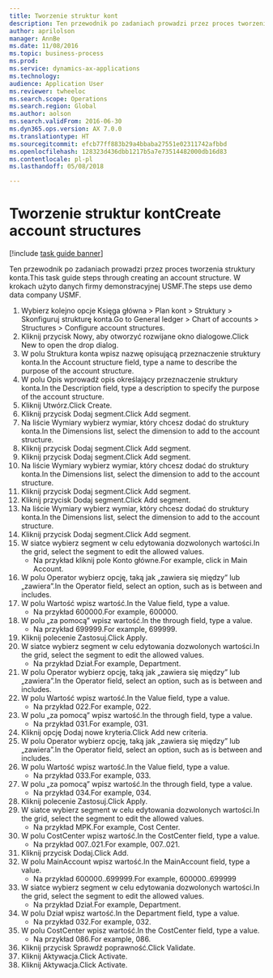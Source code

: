 ```yaml
--- 
title: Tworzenie struktur kont
description: Ten przewodnik po zadaniach prowadzi przez proces tworzenia struktury konta.
author: aprilolson
manager: AnnBe
ms.date: 11/08/2016
ms.topic: business-process
ms.prod: 
ms.service: dynamics-ax-applications
ms.technology: 
audience: Application User
ms.reviewer: twheeloc
ms.search.scope: Operations
ms.search.region: Global
ms.author: aolson
ms.search.validFrom: 2016-06-30
ms.dyn365.ops.version: AX 7.0.0
ms.translationtype: HT
ms.sourcegitcommit: efcb77ff883b29a4bbaba27551e02311742afbbd
ms.openlocfilehash: 128323d436dbb1217b5a7e73514482000db16d83
ms.contentlocale: pl-pl
ms.lasthandoff: 05/08/2018

---
```

# <a name="create-account-structures"></a><span data-ttu-id="bc03a-103">Tworzenie struktur kont</span><span class="sxs-lookup"><span data-stu-id="bc03a-103">Create account structures</span></span>

[!include [task guide banner](../../includes/task-guide-banner.md)]

<span data-ttu-id="bc03a-104">Ten przewodnik po zadaniach prowadzi przez proces tworzenia struktury konta.</span><span class="sxs-lookup"><span data-stu-id="bc03a-104">This task guide steps through creating an account structure.</span></span> <span data-ttu-id="bc03a-105">W krokach użyto danych firmy demonstracyjnej USMF.</span><span class="sxs-lookup"><span data-stu-id="bc03a-105">The steps use demo data company USMF.</span></span>

1. <span data-ttu-id="bc03a-106">Wybierz kolejno opcje Księga główna > Plan kont > Struktury > Skonfiguruj strukturę konta.</span><span class="sxs-lookup"><span data-stu-id="bc03a-106">Go to General ledger > Chart of accounts > Structures > Configure account structures.</span></span>
2. <span data-ttu-id="bc03a-107">Kliknij przycisk Nowy, aby otworzyć rozwijane okno dialogowe.</span><span class="sxs-lookup"><span data-stu-id="bc03a-107">Click New to open the drop dialog.</span></span>
3. <span data-ttu-id="bc03a-108">W polu Struktura konta wpisz nazwę opisującą przeznaczenie struktury konta.</span><span class="sxs-lookup"><span data-stu-id="bc03a-108">In the Account structure field, type a name to describe the purpose of the account structure.</span></span>
4. <span data-ttu-id="bc03a-109">W polu Opis wprowadź opis określający przeznaczenie struktury konta.</span><span class="sxs-lookup"><span data-stu-id="bc03a-109">In the Description field, type a description to specify the purpose of the account structure.</span></span>
5. <span data-ttu-id="bc03a-110">Kliknij Utwórz.</span><span class="sxs-lookup"><span data-stu-id="bc03a-110">Click Create.</span></span>
6. <span data-ttu-id="bc03a-111">Kliknij przycisk Dodaj segment.</span><span class="sxs-lookup"><span data-stu-id="bc03a-111">Click Add segment.</span></span>
7. <span data-ttu-id="bc03a-112">Na liście Wymiary wybierz wymiar, który chcesz dodać do struktury konta.</span><span class="sxs-lookup"><span data-stu-id="bc03a-112">In the Dimensions list, select the dimension to add to the account structure.</span></span>
8. <span data-ttu-id="bc03a-113">Kliknij przycisk Dodaj segment.</span><span class="sxs-lookup"><span data-stu-id="bc03a-113">Click Add segment.</span></span>
9. <span data-ttu-id="bc03a-114">Kliknij przycisk Dodaj segment.</span><span class="sxs-lookup"><span data-stu-id="bc03a-114">Click Add segment.</span></span>
10. <span data-ttu-id="bc03a-115">Na liście Wymiary wybierz wymiar, który chcesz dodać do struktury konta.</span><span class="sxs-lookup"><span data-stu-id="bc03a-115">In the Dimensions list, select the dimension to add to the account structure.</span></span>
11. <span data-ttu-id="bc03a-116">Kliknij przycisk Dodaj segment.</span><span class="sxs-lookup"><span data-stu-id="bc03a-116">Click Add segment.</span></span>
12. <span data-ttu-id="bc03a-117">Kliknij przycisk Dodaj segment.</span><span class="sxs-lookup"><span data-stu-id="bc03a-117">Click Add segment.</span></span>
13. <span data-ttu-id="bc03a-118">Na liście Wymiary wybierz wymiar, który chcesz dodać do struktury konta.</span><span class="sxs-lookup"><span data-stu-id="bc03a-118">In the Dimensions list, select the dimension to add to the account structure.</span></span>
14. <span data-ttu-id="bc03a-119">Kliknij przycisk Dodaj segment.</span><span class="sxs-lookup"><span data-stu-id="bc03a-119">Click Add segment.</span></span>
15. <span data-ttu-id="bc03a-120">W siatce wybierz segment w celu edytowania dozwolonych wartości.</span><span class="sxs-lookup"><span data-stu-id="bc03a-120">In the grid, select the segment to edit the allowed values.</span></span>
    * <span data-ttu-id="bc03a-121">Na przykład kliknij pole Konto główne.</span><span class="sxs-lookup"><span data-stu-id="bc03a-121">For example, click in Main Account.</span></span>  
16. <span data-ttu-id="bc03a-122">W polu Operator wybierz opcję, taką jak „zawiera się między” lub „zawiera”.</span><span class="sxs-lookup"><span data-stu-id="bc03a-122">In the Operator field, select an option, such as is between and includes.</span></span>
17. <span data-ttu-id="bc03a-123">W polu Wartość wpisz wartość.</span><span class="sxs-lookup"><span data-stu-id="bc03a-123">In the Value field, type a value.</span></span>
    * <span data-ttu-id="bc03a-124">Na przykład 600000.</span><span class="sxs-lookup"><span data-stu-id="bc03a-124">For example, 600000.</span></span>  
18. <span data-ttu-id="bc03a-125">W polu „za pomocą” wpisz wartość.</span><span class="sxs-lookup"><span data-stu-id="bc03a-125">In the through field, type a value.</span></span>
    * <span data-ttu-id="bc03a-126">Na przykład 699999.</span><span class="sxs-lookup"><span data-stu-id="bc03a-126">For example, 699999.</span></span>  
19. <span data-ttu-id="bc03a-127">Kliknij polecenie Zastosuj.</span><span class="sxs-lookup"><span data-stu-id="bc03a-127">Click Apply.</span></span>
20. <span data-ttu-id="bc03a-128">W siatce wybierz segment w celu edytowania dozwolonych wartości.</span><span class="sxs-lookup"><span data-stu-id="bc03a-128">In the grid, select the segment to edit the allowed values.</span></span>
    * <span data-ttu-id="bc03a-129">Na przykład Dział.</span><span class="sxs-lookup"><span data-stu-id="bc03a-129">For example, Department.</span></span>  
21. <span data-ttu-id="bc03a-130">W polu Operator wybierz opcję, taką jak „zawiera się między” lub „zawiera”.</span><span class="sxs-lookup"><span data-stu-id="bc03a-130">In the Operator field, select an option, such as is between and includes.</span></span>
22. <span data-ttu-id="bc03a-131">W polu Wartość wpisz wartość.</span><span class="sxs-lookup"><span data-stu-id="bc03a-131">In the Value field, type a value.</span></span>
    * <span data-ttu-id="bc03a-132">Na przykład 022.</span><span class="sxs-lookup"><span data-stu-id="bc03a-132">For example, 022.</span></span>  
23. <span data-ttu-id="bc03a-133">W polu „za pomocą” wpisz wartość.</span><span class="sxs-lookup"><span data-stu-id="bc03a-133">In the through field, type a value.</span></span>
    * <span data-ttu-id="bc03a-134">Na przykład 031.</span><span class="sxs-lookup"><span data-stu-id="bc03a-134">For example, 031.</span></span>  
24. <span data-ttu-id="bc03a-135">Kliknij opcję Dodaj nowe kryteria.</span><span class="sxs-lookup"><span data-stu-id="bc03a-135">Click Add new criteria.</span></span>
25. <span data-ttu-id="bc03a-136">W polu Operator wybierz opcję, taką jak „zawiera się między” lub „zawiera”.</span><span class="sxs-lookup"><span data-stu-id="bc03a-136">In the Operator field, select an option, such as is between and includes.</span></span>
26. <span data-ttu-id="bc03a-137">W polu Wartość wpisz wartość.</span><span class="sxs-lookup"><span data-stu-id="bc03a-137">In the Value field, type a value.</span></span>
    * <span data-ttu-id="bc03a-138">Na przykład 033.</span><span class="sxs-lookup"><span data-stu-id="bc03a-138">For example, 033.</span></span>  
27. <span data-ttu-id="bc03a-139">W polu „za pomocą” wpisz wartość.</span><span class="sxs-lookup"><span data-stu-id="bc03a-139">In the through field, type a value.</span></span>
    * <span data-ttu-id="bc03a-140">Na przykład 034.</span><span class="sxs-lookup"><span data-stu-id="bc03a-140">For example, 034.</span></span>  
28. <span data-ttu-id="bc03a-141">Kliknij polecenie Zastosuj.</span><span class="sxs-lookup"><span data-stu-id="bc03a-141">Click Apply.</span></span>
29. <span data-ttu-id="bc03a-142">W siatce wybierz segment w celu edytowania dozwolonych wartości.</span><span class="sxs-lookup"><span data-stu-id="bc03a-142">In the grid, select the segment to edit the allowed values.</span></span>
    * <span data-ttu-id="bc03a-143">Na przykład MPK.</span><span class="sxs-lookup"><span data-stu-id="bc03a-143">For example, Cost Center.</span></span>  
30. <span data-ttu-id="bc03a-144">W polu CostCenter wpisz wartość.</span><span class="sxs-lookup"><span data-stu-id="bc03a-144">In the CostCenter field, type a value.</span></span>
    * <span data-ttu-id="bc03a-145">Na przykład 007..021.</span><span class="sxs-lookup"><span data-stu-id="bc03a-145">For example, 007..021.</span></span>  
31. <span data-ttu-id="bc03a-146">Kliknij przycisk Dodaj.</span><span class="sxs-lookup"><span data-stu-id="bc03a-146">Click Add.</span></span>
32. <span data-ttu-id="bc03a-147">W polu MainAccount wpisz wartość.</span><span class="sxs-lookup"><span data-stu-id="bc03a-147">In the MainAccount field, type a value.</span></span>
    * <span data-ttu-id="bc03a-148">Na przykład 600000..699999.</span><span class="sxs-lookup"><span data-stu-id="bc03a-148">For example, 600000..699999</span></span>  
33. <span data-ttu-id="bc03a-149">W siatce wybierz segment w celu edytowania dozwolonych wartości.</span><span class="sxs-lookup"><span data-stu-id="bc03a-149">In the grid, select the segment to edit the allowed values.</span></span>
    * <span data-ttu-id="bc03a-150">Na przykład Dział.</span><span class="sxs-lookup"><span data-stu-id="bc03a-150">For example, Department.</span></span>  
34. <span data-ttu-id="bc03a-151">W polu Dział wpisz wartość.</span><span class="sxs-lookup"><span data-stu-id="bc03a-151">In the Department field, type a value.</span></span>
    * <span data-ttu-id="bc03a-152">Na przykład 032.</span><span class="sxs-lookup"><span data-stu-id="bc03a-152">For example, 032.</span></span>  
35. <span data-ttu-id="bc03a-153">W polu CostCenter wpisz wartość.</span><span class="sxs-lookup"><span data-stu-id="bc03a-153">In the CostCenter field, type a value.</span></span>
    * <span data-ttu-id="bc03a-154">Na przykład 086.</span><span class="sxs-lookup"><span data-stu-id="bc03a-154">For example, 086.</span></span>  
36. <span data-ttu-id="bc03a-155">Kliknij przycisk Sprawdź poprawność.</span><span class="sxs-lookup"><span data-stu-id="bc03a-155">Click Validate.</span></span>
37. <span data-ttu-id="bc03a-156">Kliknij Aktywacja.</span><span class="sxs-lookup"><span data-stu-id="bc03a-156">Click Activate.</span></span>
38. <span data-ttu-id="bc03a-157">Kliknij Aktywacja.</span><span class="sxs-lookup"><span data-stu-id="bc03a-157">Click Activate.</span></span>


